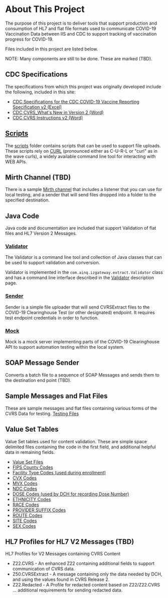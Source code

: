 # About This Project
The purpose of this project is to deliver tools that support production and consumption
of HL7 and flat file formats used to communicate COVID-19 Vaccination Data between IIS
and CDC to support tracking of vaccination progress for COVID-19.

Files included in this project are listed below.

NOTE: Many components are still to be done.  These are marked (TBD).
## CDC Specifications
The specifications from which this project was originally developed include the following,
included in this site:

* [CDC Specifications for the CDC COVID-19 Vaccine Reporting Specification v2 (Excel)](https://github.com/AudaciousInquiry/CDC_IIS_Open_Tools/blob/release_1.0.0/doc/CDC_COVID-19_Vaccination_Reporting_Specification_v2_CLEARED_20201029.xlsx)
* [CDC CVRS_What's New in Version 2 (Word)](https://github.com/AudaciousInquiry/CDC_IIS_Open_Tools/blob/release_1.0.0/doc/CDC_CVRS_What's_New_in_Version_2_CLEARED_20201028.docx)
* [CDC CVRS Instructions v2 (Word)](https://github.com/AudaciousInquiry/CDC_IIS_Open_Tools/blob/release_1.0.0/doc/CDC_CVRS_Instructions_v2_CLEARED_20201028.docx)

## [Scripts](Upload.html)
The [scripts](https://github.com/AudaciousInquiry/CDC_IIS_Open_Tools/tree/release_1.0.0/scripts) folder contains scripts that can be used to support file uploads.
These scripts rely on [CURL](https://curl.haxx.se/) (pronounced either as C-U-R-L or
"curl" as in the wave curls), a widely available command line tool for interacting
with WEB APIs.

## Mirth Channel (TBD)
There is a sample [Mirth channel](https://github.com/AudaciousInquiry/CDC_IIS_Open_Tools/tree/release_1.0.0/mirth) that includes a listener that you can use for local
testing, and a sender that will send files dropped into a folder to the specified destination.

## Java Code
Java code and documentation are included that support Validation of flat files and HL7 Version 2 Messages.

### [Validator](Validator.html)

The Validator is a command line tool and collection of Java classes that can be used
to support validation and conversion.

Validator is implemented in the `com.ainq.izgateway.extract.Validator` class and has
a command line interface described in the [Validator](Validator.html) description page.

### [Sender](Sender.html)
Sender is a simple file uploader that will send CVRSExtract files to the COVID-19 Clearinghouse Test
(or other designated) endpoint.  It requires test endpoint credentials in order to function.

### [Mock](Mock.html)
Mock is a mock server implementing parts of the COVID-19 Clearinghouse API to support automation testing
within the local system.

## SOAP Message Sender

Converts a batch file to a sequence of SOAP Messages and sends them to the destination
end point (TBD).

## Sample Messages and Flat Files
These are sample messages and flat files containing various forms of the CVRS Data for
testing.
[Testing Files](https://github.com/AudaciousInquiry/CDC_IIS_Open_Tools/tree/release_1.0.0/src/test/resources)

## Value Set Tables
Value Set tables used for content validation. These are simple space delimited files
containing the code in the first field, and additional helpful data in remaining fields.

  * [Value Set Files](https://github.com/AudaciousInquiry/CDC_IIS_Open_Tools/tree/release_1.0.0/src/main/resources)
  * [FIPS County Codes](https://github.com/AudaciousInquiry/CDC_IIS_Open_Tools/tree/release_1.0.0/src/main/resources/COUNTY.txt)
  * [Facility Type Codes (used during enrollment)](https://github.com/AudaciousInquiry/CDC_IIS_Open_Tools/tree/release_1.0.0/src/main/resources/DCHTYPE2.txt)
  * [CVX Codes](https://github.com/AudaciousInquiry/CDC_IIS_Open_Tools/tree/release_1.0.0/src/main/resources/CVX.txt)
  * [MVX Codes](https://github.com/AudaciousInquiry/CDC_IIS_Open_Tools/tree/release_1.0.0/src/main/resources/MVX.txt)
  * [NDC Codes](https://github.com/AudaciousInquiry/CDC_IIS_Open_Tools/tree/release_1.0.0/src/main/resources/NDC.txt)
  * [DOSE Codes (used by DCH for recording Dose Number)](https://github.com/AudaciousInquiry/CDC_IIS_Open_Tools/tree/release_1.0.0/src/main/resources/DOSE.txt)
  * [ETHNICITY Codes](https://github.com/AudaciousInquiry/CDC_IIS_Open_Tools/tree/release_1.0.0/src/main/resources/ETHNICITY.txt)
  * [RACE Codes](https://github.com/AudaciousInquiry/CDC_IIS_Open_Tools/tree/release_1.0.0/src/main/resources/RACE.txt)
  * [PROVIDER SUFFIX Codes](https://github.com/AudaciousInquiry/CDC_IIS_Open_Tools/tree/release_1.0.0/src/main/resources/PROVIDER_SUFFIX.txt)
  * [ROUTE Codes](https://github.com/AudaciousInquiry/CDC_IIS_Open_Tools/tree/release_1.0.0/src/main/resources/ROUTE.txt)
  * [SITE Codes](https://github.com/AudaciousInquiry/CDC_IIS_Open_Tools/tree/release_1.0.0/src/main/resources/SITE.txt)
  * [SEX Codes](https://github.com/AudaciousInquiry/CDC_IIS_Open_Tools/tree/release_1.0.0/src/main/resources/SEX.txt)

## HL7 Profiles for HL7 V2 Messages (TBD)
HL7 Profiles for V2 Messages containing CVRS Content

* Z22.CVRS - An enhanced Z22 containing additional fields to support communication of
CVRS data.
* Z50.CVRSExtract - A message containing only the data needed by DCH, and using the values
found in CVRS Release 2.
* Z22.Redacted - A Profile for redacted content based on Z22/Z22.CVRS ... additional requirements
for sending redacted data.
